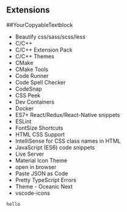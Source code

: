 ## Extensions

##YourCopyableTextblock
- Beautify css/sass/scss/less
- C/C++
- C/C++ Extension Pack
- C/C++ Themes
- CMake
- CMake Tools
- Code Runner
- Code Spell Checker
- CodeSnap
- CSS Peek
- Dev Containers
- Docker
- ES7+ React/Redux/React-Native snippets
- ESLint
- FontSize Shortcuts
- HTML CSS Support
- IntelliSense for CSS class names in HTML
- JavaScript (ES6) code snippets
- Live Server
- Material Icon Theme
- open in browser
- Paste JSON as Code
- Pretty TypeScript Errors
- Theme - Oceanic Next
- vscode-icons


``` hello ```

